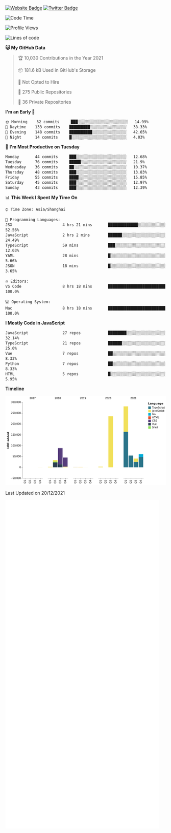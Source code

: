 [![Website Badge](https://img.shields.io/badge/-caos.me-444444?style=flat&logo=Google-Chrome&logoColor=f2f2f2&link=https://caos.me)](https://caos.me)
[![Twitter Badge](https://img.shields.io/badge/-@caosbad-1da1f2?style=flat&labelColor=1ca0f1&logo=twitter&logoColor=white&link=https://twitter.com/caosbad)](https://twitter.com/caosbad)



<!--START_SECTION:waka-->
![Code Time](http://img.shields.io/badge/Code%20Time-8%20hrs%2018%20mins-blue)

![Profile Views](http://img.shields.io/badge/Profile%20Views-135-blue)

![Lines of code](https://img.shields.io/badge/From%20Hello%20World%20I%27ve%20Written-843%20Thousand%20lines%20of%20code-blue)

**🐱 My GitHub Data** 

> 🏆 10,030 Contributions in the Year 2021
 > 
> 📦 181.6 kB Used in GitHub's Storage 
 > 
> 🚫 Not Opted to Hire
 > 
> 📜 275 Public Repositories 
 > 
> 🔑 36 Private Repositories  
 > 
**I'm an Early 🐤** 

```text
🌞 Morning    52 commits     ███░░░░░░░░░░░░░░░░░░░░░░   14.99% 
🌆 Daytime    133 commits    █████████░░░░░░░░░░░░░░░░   38.33% 
🌃 Evening    148 commits    ██████████░░░░░░░░░░░░░░░   42.65% 
🌙 Night      14 commits     █░░░░░░░░░░░░░░░░░░░░░░░░   4.03%

```
📅 **I'm Most Productive on Tuesday** 

```text
Monday       44 commits     ███░░░░░░░░░░░░░░░░░░░░░░   12.68% 
Tuesday      76 commits     █████░░░░░░░░░░░░░░░░░░░░   21.9% 
Wednesday    36 commits     ██░░░░░░░░░░░░░░░░░░░░░░░   10.37% 
Thursday     48 commits     ███░░░░░░░░░░░░░░░░░░░░░░   13.83% 
Friday       55 commits     ████░░░░░░░░░░░░░░░░░░░░░   15.85% 
Saturday     45 commits     ███░░░░░░░░░░░░░░░░░░░░░░   12.97% 
Sunday       43 commits     ███░░░░░░░░░░░░░░░░░░░░░░   12.39%

```


📊 **This Week I Spent My Time On** 

```text
⌚︎ Time Zone: Asia/Shanghai

💬 Programming Languages: 
JSX                      4 hrs 21 mins       █████████████░░░░░░░░░░░░   52.56% 
JavaScript               2 hrs 2 mins        ██████░░░░░░░░░░░░░░░░░░░   24.49% 
TypeScript               59 mins             ███░░░░░░░░░░░░░░░░░░░░░░   12.03% 
YAML                     28 mins             █░░░░░░░░░░░░░░░░░░░░░░░░   5.66% 
JSON                     18 mins             █░░░░░░░░░░░░░░░░░░░░░░░░   3.65%

🔥 Editors: 
VS Code                  8 hrs 18 mins       █████████████████████████   100.0%

💻 Operating System: 
Mac                      8 hrs 18 mins       █████████████████████████   100.0%

```

**I Mostly Code in JavaScript** 

```text
JavaScript               27 repos            ████████░░░░░░░░░░░░░░░░░   32.14% 
TypeScript               21 repos            ██████░░░░░░░░░░░░░░░░░░░   25.0% 
Vue                      7 repos             ██░░░░░░░░░░░░░░░░░░░░░░░   8.33% 
Python                   7 repos             ██░░░░░░░░░░░░░░░░░░░░░░░   8.33% 
HTML                     5 repos             █░░░░░░░░░░░░░░░░░░░░░░░░   5.95%

```


**Timeline**

![Chart not found](https://raw.githubusercontent.com/caosbad/caosbad/master/charts/bar_graph.png) 


 Last Updated on 20/12/2021
<!--END_SECTION:waka-->


![Metrics](https://github.com/caosbad/CaosBad/blob/master/github-metrics.svg)
